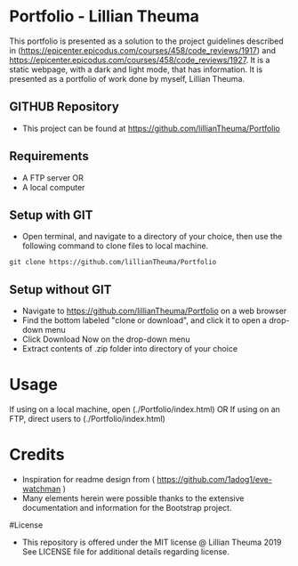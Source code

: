 # Portfolio - Lillian Theuma
This portfolio is presented as a solution to the project guidelines described in (https://epicenter.epicodus.com/courses/458/code_reviews/1917) and https://epicenter.epicodus.com/courses/458/code_reviews/1927. It is a static webpage, with a dark and light mode, that has information. It is presented as a portfolio of work done by myself, Lillian Theuma.

## GITHUB Repository
* This project can be found at https://github.com/lillianTheuma/Portfolio

## Requirements
* A FTP server
OR
* A local computer

## Setup with GIT
* Open terminal, and navigate to a directory of your choice, then use the following command to clone files to local machine.

```
git clone https://github.com/lillianTheuma/Portfolio
```

## Setup without GIT
* Navigate to https://github.com/lillianTheuma/Portfolio on a web browser
* Find the bottom labeled "clone or download", and click it to open a drop-down menu
* Click Download Now on the drop-down menu
* Extract contents of .zip folder into directory of your choice

# Usage
If using on a local machine, open (./Portfolio/index.html)
OR
If using on an FTP, direct users to (./Portfolio/index.html)

# Credits
* Inspiration for readme design from ( https://github.com/1adog1/eve-watchman )
* Many elements herein were possible thanks to the extensive documentation and information for the Bootstrap project.

#License
* This repository is offered under the MIT license
@ Lillian Theuma 2019
See LICENSE file for additional details regarding license.
